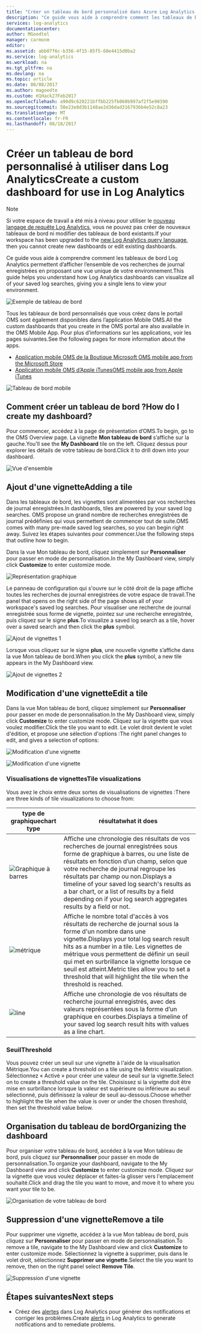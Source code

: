 ```yaml
---
title: "Créer un tableau de bord personnalisé dans Azure Log Analytics | Microsoft Docs"
description: "Ce guide vous aide à comprendre comment les tableaux de bord Log Analytics permettent d’afficher l’ensemble de vos recherches de journal enregistrées en proposant une vue unique de votre environnement."
services: log-analytics
documentationcenter: 
author: MGoedtel
manager: carmonm
editor: 
ms.assetid: abb07f6c-b356-4f15-85f5-60e4415d0ba2
ms.service: log-analytics
ms.workload: na
ms.tgt_pltfrm: na
ms.devlang: na
ms.topic: article
ms.date: 08/08/2017
ms.author: magoedte
ms.custom: H1Hack27Feb2017
ms.openlocfilehash: a90d9c620221bffbb225fb060b997af2f5e90390
ms.sourcegitcommit: 50e23e8d3b1148ae2d36dad3167936b4e52c8a23
ms.translationtype: MT
ms.contentlocale: fr-FR
ms.lasthandoff: 08/18/2017
---
```

# <a name="create-a-custom-dashboard-for-use-in-log-analytics"></a><span data-ttu-id="a2e1c-103">Créer un tableau de bord personnalisé à utiliser dans Log Analytics</span><span class="sxs-lookup"><span data-stu-id="a2e1c-103">Create a custom dashboard for use in Log Analytics</span></span>

>[!NOTE]
> <span data-ttu-id="a2e1c-104">Si votre espace de travail a été mis à niveau pour utiliser le [nouveau langage de requête Log Analytics](log-analytics-log-search-upgrade.md), vous ne pouvez pas créer de nouveaux tableaux de bord ni modifier des tableaux de bord existants.</span><span class="sxs-lookup"><span data-stu-id="a2e1c-104">If your workspace has been upgraded to the [new Log Analytics query language](log-analytics-log-search-upgrade.md), then you cannot create new dashboards or edit existing dashboards.</span></span> 

<span data-ttu-id="a2e1c-105">Ce guide vous aide à comprendre comment les tableaux de bord Log Analytics permettent d’afficher l’ensemble de vos recherches de journal enregistrées en proposant une vue unique de votre environnement.</span><span class="sxs-lookup"><span data-stu-id="a2e1c-105">This guide helps you understand how Log Analytics dashboards can visualize all of your saved log searches, giving you a single lens to view your environment.</span></span>

![Exemple de tableau de bord](./media/log-analytics-dashboards/oms-dashboards-example-dash.png)

<span data-ttu-id="a2e1c-107">Tous les tableaux de bord personnalisés que vous créez dans le portail OMS sont également disponibles dans l’application Mobile OMS.</span><span class="sxs-lookup"><span data-stu-id="a2e1c-107">All the custom dashboards that you create in the OMS portal are also available in the OMS Mobile App.</span></span> <span data-ttu-id="a2e1c-108">Pour plus d’informations sur les applications, voir les pages suivantes.</span><span class="sxs-lookup"><span data-stu-id="a2e1c-108">See the following pages for more information about the apps.</span></span>

* [<span data-ttu-id="a2e1c-109">Application mobile OMS de la Boutique Microsoft </span><span class="sxs-lookup"><span data-stu-id="a2e1c-109">OMS mobile app from the Microsoft Store</span></span>](http://www.windowsphone.com/store/app/operational-insights/4823b935-83ce-466c-82bb-bd0a3f58d865)
* [<span data-ttu-id="a2e1c-110">Application mobile OMS d’Apple iTunes</span><span class="sxs-lookup"><span data-stu-id="a2e1c-110">OMS mobile app from Apple iTunes</span></span>](https://itunes.apple.com/app/microsoft-operations-management/id1042424859?mt=8)

![Tableau de bord mobile](./media/log-analytics-dashboards/oms-search-mobile.png)

## <a name="how-do-i-create-my-dashboard"></a><span data-ttu-id="a2e1c-112">Comment créer un tableau de bord ?</span><span class="sxs-lookup"><span data-stu-id="a2e1c-112">How do I create my dashboard?</span></span>
<span data-ttu-id="a2e1c-113">Pour commencer, accédez à la page de présentation d’OMS.</span><span class="sxs-lookup"><span data-stu-id="a2e1c-113">To begin, go to the OMS Overview page.</span></span> <span data-ttu-id="a2e1c-114">La vignette **Mon tableau de bord** s’affiche sur la gauche.</span><span class="sxs-lookup"><span data-stu-id="a2e1c-114">You'll see the **My Dashboard** tile on the left.</span></span> <span data-ttu-id="a2e1c-115">Cliquez dessus pour explorer les détails de votre tableau de bord.</span><span class="sxs-lookup"><span data-stu-id="a2e1c-115">Click it to drill down into your dashboard.</span></span>

![Vue d'ensemble](./media/log-analytics-dashboards/oms-dashboards-overview.png)

## <a name="adding-a-tile"></a><span data-ttu-id="a2e1c-117">Ajout d'une vignette</span><span class="sxs-lookup"><span data-stu-id="a2e1c-117">Adding a tile</span></span>
<span data-ttu-id="a2e1c-118">Dans les tableaux de bord, les vignettes sont alimentées par vos recherches de journal enregistrées.</span><span class="sxs-lookup"><span data-stu-id="a2e1c-118">In dashboards, tiles are powered by your saved log searches.</span></span> <span data-ttu-id="a2e1c-119">OMS propose un grand nombre de recherches enregistrées de journal prédéfinies qui vous permettent de commencer tout de suite.</span><span class="sxs-lookup"><span data-stu-id="a2e1c-119">OMS comes with many pre-made saved log searches, so you can begin right away.</span></span> <span data-ttu-id="a2e1c-120">Suivez les étapes suivantes pour commencer.</span><span class="sxs-lookup"><span data-stu-id="a2e1c-120">Use the following steps that outline how to begin.</span></span>

<span data-ttu-id="a2e1c-121">Dans la vue Mon tableau de bord, cliquez simplement sur **Personnaliser** pour passer en mode de personnalisation.</span><span class="sxs-lookup"><span data-stu-id="a2e1c-121">In the My Dashboard view, simply click **Customize** to enter customize mode.</span></span>

![Représentation graphique](./media/log-analytics-dashboards/oms-dashboards-pictorial01.png)

 <span data-ttu-id="a2e1c-123">Le panneau de configuration qui s'ouvre sur le côté droit de la page affiche toutes les recherches de journal enregistrées de votre espace de travail.</span><span class="sxs-lookup"><span data-stu-id="a2e1c-123">The panel that opens on the right side of the page shows all of your workspace's saved log searches.</span></span> <span data-ttu-id="a2e1c-124">Pour visualiser une recherche de journal enregistrée sous forme de vignette, pointez sur une recherche enregistrée, puis cliquez sur le signe **plus**.</span><span class="sxs-lookup"><span data-stu-id="a2e1c-124">To visualize a saved log search as a tile,  hover over a saved search and then click the **plus** symbol.</span></span>

![Ajout de vignettes 1](./media/log-analytics-dashboards/oms-dashboards-pictorial02.png)

<span data-ttu-id="a2e1c-126">Lorsque vous cliquez sur le signe **plus**, une nouvelle vignette s’affiche dans la vue Mon tableau de bord.</span><span class="sxs-lookup"><span data-stu-id="a2e1c-126">When you click the **plus** symbol, a new tile appears in the My Dashboard view.</span></span>

![Ajout de vignettes 2](./media/log-analytics-dashboards/oms-dashboards-pictorial03.png)

## <a name="edit-a-tile"></a><span data-ttu-id="a2e1c-128">Modification d'une vignette</span><span class="sxs-lookup"><span data-stu-id="a2e1c-128">Edit a tile</span></span>
<span data-ttu-id="a2e1c-129">Dans la vue Mon tableau de bord, cliquez simplement sur  **Personnaliser** pour passer en mode de personnalisation.</span><span class="sxs-lookup"><span data-stu-id="a2e1c-129">In the My Dashboard view, simply click  **Customize** to enter customize mode.</span></span> <span data-ttu-id="a2e1c-130">Cliquez sur la vignette que vous voulez modifier.</span><span class="sxs-lookup"><span data-stu-id="a2e1c-130">Click the tile you want to edit.</span></span> <span data-ttu-id="a2e1c-131">Le volet droit devient le volet d'édition, et propose une sélection d'options :</span><span class="sxs-lookup"><span data-stu-id="a2e1c-131">The right panel changes to edit, and gives a selection of options:</span></span>

![Modification d'une vignette](./media/log-analytics-dashboards/oms-dashboards-pictorial04.png)

![Modification d'une vignette](./media/log-analytics-dashboards/oms-dashboards-pictorial05.png)

### <a name="tile-visualizations"></a><span data-ttu-id="a2e1c-134">Visualisations de vignettes</span><span class="sxs-lookup"><span data-stu-id="a2e1c-134">Tile visualizations</span></span>
<span data-ttu-id="a2e1c-135">Vous avez le choix entre deux sortes de visualisations de vignettes :</span><span class="sxs-lookup"><span data-stu-id="a2e1c-135">There are three kinds of tile visualizations to choose from:</span></span>

| <span data-ttu-id="a2e1c-136">type de graphique</span><span class="sxs-lookup"><span data-stu-id="a2e1c-136">chart type</span></span> | <span data-ttu-id="a2e1c-137">résultat</span><span class="sxs-lookup"><span data-stu-id="a2e1c-137">what it does</span></span> |
| --- | --- |
| ![Graphique à barres](./media/log-analytics-dashboards/oms-dashboards-bar-chart.png) |<span data-ttu-id="a2e1c-139">Affiche une chronologie des résultats de vos recherches de journal enregistrées sous forme de graphique à barres, ou une liste de résultats en fonction d’un champ, selon que votre recherche de journal regroupe les résultats par champ ou non.</span><span class="sxs-lookup"><span data-stu-id="a2e1c-139">Displays a timeline of your saved log search's results as a bar chart, or a list of results by a field depending on if your log search aggregates results by a field or not.</span></span> |
| ![métrique](./media/log-analytics-dashboards/oms-dashboards-metric.png) |<span data-ttu-id="a2e1c-141">Affiche le nombre total d'accès à vos résultats de recherche de journal sous la forme d'un nombre dans une vignette.</span><span class="sxs-lookup"><span data-stu-id="a2e1c-141">Displays your total log search result hits as a number in a tile.</span></span> <span data-ttu-id="a2e1c-142">Les vignettes de métrique vous permettent de définir un seuil qui met en surbrillance la vignette lorsque ce seuil est atteint.</span><span class="sxs-lookup"><span data-stu-id="a2e1c-142">Metric tiles allow you to set a threshold that will highlight the tile when the threshold is reached.</span></span> |
| ![line](./media/log-analytics-dashboards/oms-dashboards-line.png) |<span data-ttu-id="a2e1c-144">Affiche une chronologie de vos résultats de recherche journal enregistrés, avec des valeurs représentées sous la forme d’un graphique en courbes.</span><span class="sxs-lookup"><span data-stu-id="a2e1c-144">Displays a timeline of your saved log search result hits with values as a line chart.</span></span> |

### <a name="threshold"></a><span data-ttu-id="a2e1c-145">Seuil</span><span class="sxs-lookup"><span data-stu-id="a2e1c-145">Threshold</span></span>
<span data-ttu-id="a2e1c-146">Vous pouvez créer un seuil sur une vignette à l'aide de la visualisation Métrique.</span><span class="sxs-lookup"><span data-stu-id="a2e1c-146">You can create a threshold on a tile using the Metric visualization.</span></span> <span data-ttu-id="a2e1c-147">Sélectionnez « Activé » pour créer une valeur de seuil sur la vignette.</span><span class="sxs-lookup"><span data-stu-id="a2e1c-147">Select on to create a threshold value on the tile.</span></span> <span data-ttu-id="a2e1c-148">Choisissez si la vignette doit être mise en surbrillance lorsque la valeur est supérieure ou inférieure au seuil sélectionné, puis définissez la valeur de seuil au-dessous.</span><span class="sxs-lookup"><span data-stu-id="a2e1c-148">Choose whether to highlight the tile when the value is over or under the chosen threshold, then set the threshold value below.</span></span>

## <a name="organizing-the-dashboard"></a><span data-ttu-id="a2e1c-149">Organisation du tableau de bord</span><span class="sxs-lookup"><span data-stu-id="a2e1c-149">Organizing the dashboard</span></span>
<span data-ttu-id="a2e1c-150">Pour organiser votre tableau de bord, accédez à la vue Mon tableau de bord, puis cliquez sur **Personnaliser** pour passer en mode de personnalisation.</span><span class="sxs-lookup"><span data-stu-id="a2e1c-150">To organize your dashboard, navigate to the My Dashboard view and click **Customize** to enter customize mode.</span></span> <span data-ttu-id="a2e1c-151">Cliquez sur la vignette que vous voulez déplacer et faites-la glisser vers l'emplacement souhaité.</span><span class="sxs-lookup"><span data-stu-id="a2e1c-151">Click and drag the tile you want to move, and move it to where you want your tile to be.</span></span>

![Organisation de votre tableau de bord](./media/log-analytics-dashboards/oms-dashboards-organize.png)

## <a name="remove-a-tile"></a><span data-ttu-id="a2e1c-153">Suppression d'une vignette</span><span class="sxs-lookup"><span data-stu-id="a2e1c-153">Remove a tile</span></span>
<span data-ttu-id="a2e1c-154">Pour supprimer une vignette, accédez à la vue Mon tableau de bord, puis cliquez sur **Personnaliser** pour passer en mode de personnalisation.</span><span class="sxs-lookup"><span data-stu-id="a2e1c-154">To remove a tile, navigate to the My Dashboard view and click **Customize** to enter customize mode.</span></span> <span data-ttu-id="a2e1c-155">Sélectionnez la vignette à supprimer, puis dans le volet droit, sélectionnez **Supprimer une vignette**.</span><span class="sxs-lookup"><span data-stu-id="a2e1c-155">Select the tile you want to remove, then on the right panel select **Remove Tile**.</span></span>

![Suppression d'une vignette](./media/log-analytics-dashboards/oms-dashboards-remove-tile.png)

## <a name="next-steps"></a><span data-ttu-id="a2e1c-157">Étapes suivantes</span><span class="sxs-lookup"><span data-stu-id="a2e1c-157">Next steps</span></span>
* <span data-ttu-id="a2e1c-158">Créez des [alertes](log-analytics-alerts.md) dans Log Analytics pour générer des notifications et corriger les problèmes.</span><span class="sxs-lookup"><span data-stu-id="a2e1c-158">Create [alerts](log-analytics-alerts.md) in Log Analytics to generate notifications and to remediate problems.</span></span>
